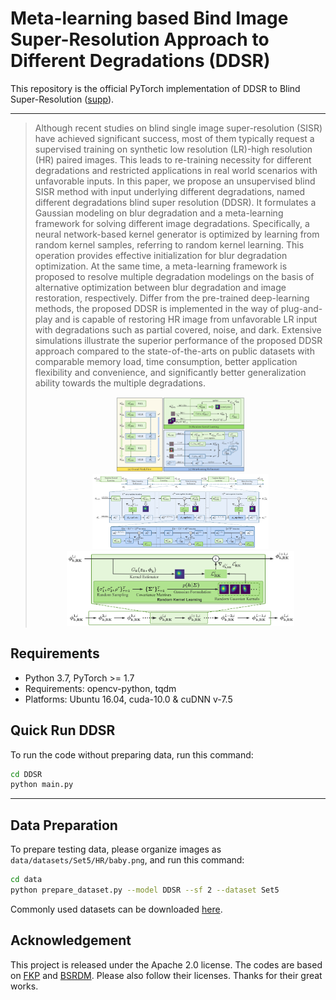 
# Meta-learning based Bind Image Super-Resolution Approach to Different Degradations (DDSR)

This repository is the official PyTorch implementation of DDSR to Blind Super-Resolution 
([supp](https://github.com/XYLGroup/DDSR)).

 ---

> Although recent studies on blind single image super-resolution (SISR) have achieved significant success, most of them typically request a supervised training on synthetic low resolution (LR)-high resolution (HR) paired images. This leads to re-training necessity for different degradations and restricted applications in real world scenarios with unfavorable inputs. In this paper, we propose an unsupervised blind SISR method with input underlying different degradations, named different degradations blind super resolution (DDSR). 
It formulates a Gaussian modeling on blur degradation and a meta-learning framework for solving different image degradations.
Specifically, a neural network-based kernel generator is optimized by learning from random kernel samples, referring to random kernel learning. 
This operation provides effective initialization for blur degradation optimization.
At the same time, a meta-learning framework is proposed to resolve multiple degradation modelings on the basis of alternative optimization between blur degradation and image restoration, respectively. 
Differ from the pre-trained deep-learning methods, the proposed DDSR is implemented in the way of plug-and-play and is capable of restoring HR image from unfavorable LR input with degradations such as partial covered, noise, and dark. 
Extensive simulations illustrate the superior performance of the proposed DDSR approach compared to the state-of-the-arts on public datasets with comparable memory load, time consumption, better application flexibility and convenience, and significantly better generalization ability towards the multiple degradations.
><p align="center">
  > <img height="120" src="./data/illustrations/DDSR.png"><img height="120" src="./data/illustrations/MLR.png"><img height="120" src="./data/illustrations/RKL.png">
</p>

## Requirements
- Python 3.7, PyTorch >= 1.7
- Requirements: opencv-python, tqdm
- Platforms: Ubuntu 16.04, cuda-10.0 & cuDNN v-7.5


## Quick Run DDSR
To run the code without preparing data, run this command:
```bash
cd DDSR
python main.py
```

---

## Data Preparation
To prepare testing data, please organize images as `data/datasets/Set5/HR/baby.png`, and run this command:
```bash
cd data
python prepare_dataset.py --model DDSR --sf 2 --dataset Set5
```
Commonly used datasets can be downloaded [here](https://github.com/xinntao/BasicSR/blob/master/docs/DatasetPreparation.md#common-image-sr-datasets).



## Acknowledgement

This project is released under the Apache 2.0 license. The codes are based on [FKP](https://github.com/JingyunLiang/FKP) and [BSRDM](https://github.com/zsyOAOA/BSRDM). Please also follow their licenses. Thanks for their great works.



